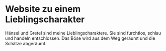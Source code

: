 # Website zu einem Lieblingscharakter

Hänsel und Gretel sind meine Lieblingscharaktere. Sie sind furchtlos, schlau und handeln entschlossen. 
Das Böse wird aus dem Weg geräumt und die Schätze abgeräumt.
